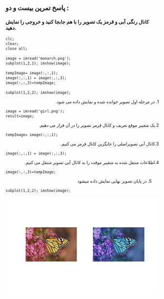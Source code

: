 ## پاسخ تمرین بیست و دو :
### کانال رنگی آبی و قرمز یک تصویر را با هم جابجا کنید و خروجی را نمایش دهید.

````
clc;
clear;
close all;

image = imread('monarch.png');
subplot(1,2,1); imshow(image);

tempImage= image(:,:,1);
image(:,:,1) = image(:,:,3);
image(:,:,3)=tempImage;

subplot(1,2,2); imshow(image);
````

<div dir="rtl">
1. در مرحله اول تصویر خوانده شده و نمایش داده می شود.
</div>

````
image = imread('girl.png');
result=image;
````
<div dir="rtl">
2.یک متغییر موقع تعریف و کانال قرمز تصویر را در آن قرار می دهیم.
</div>

````
tempImage= image(:,:,1);
````
<div dir="rtl">
3.کانال آبی تصویراصلی را جایگزین کانال قرمز می کنیم.
</div>

````
image(:,:,1) = image(:,:,3);
````
<div dir="rtl">
4.اطلاعات منتقل شده به متغییر موقت را به کانال آبی تصویر منتقل می کنیم.
</div>

````
image(:,:,3)=tempImage;
````
<div dir="rtl">

5. در پایان تصویر نهایی نمایش داده میشود
</div>

````
subplot(1,2,2); imshow(image);
````

![Image of Yaktocat](result.jpg)
